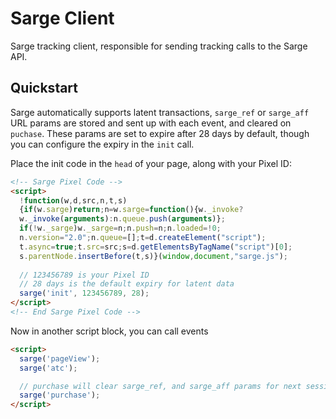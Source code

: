 # Sarge Client
Sarge tracking client, responsible for sending tracking calls to the Sarge API.

## Quickstart

Sarge automatically supports latent transactions, `sarge_ref` or `sarge_aff` URL params are stored and sent up with each event, and cleared on `puchase`. These params are set to expire after 28 days by default, though you can configure the expiry in the `init` call.

Place the init code in the `head` of your page, along with your Pixel ID:

```html
<!-- Sarge Pixel Code -->
<script>
  !function(w,d,src,n,t,s)
  {if(w.sarge)return;n=w.sarge=function(){w._invoke?
  w._invoke(arguments):n.queue.push(arguments)};
  if(!w._sarge)w._sarge=n;n.push=n;n.loaded=!0;
  n.version="2.0";n.queue=[];t=d.createElement("script");
  t.async=true;t.src=src;s=d.getElementsByTagName("script")[0];
  s.parentNode.insertBefore(t,s)}(window,document,"sarge.js");
  
  // 123456789 is your Pixel ID
  // 28 days is the default expiry for latent data
  sarge('init', 123456789, 28);
</script>
<!-- End Sarge Pixel Code -->
```

Now in another script block, you can call events

```html
<script>
  sarge('pageView');
  sarge('atc');

  // purchase will clear sarge_ref, and sarge_aff params for next session
  sarge('purchase');
</script>
```

